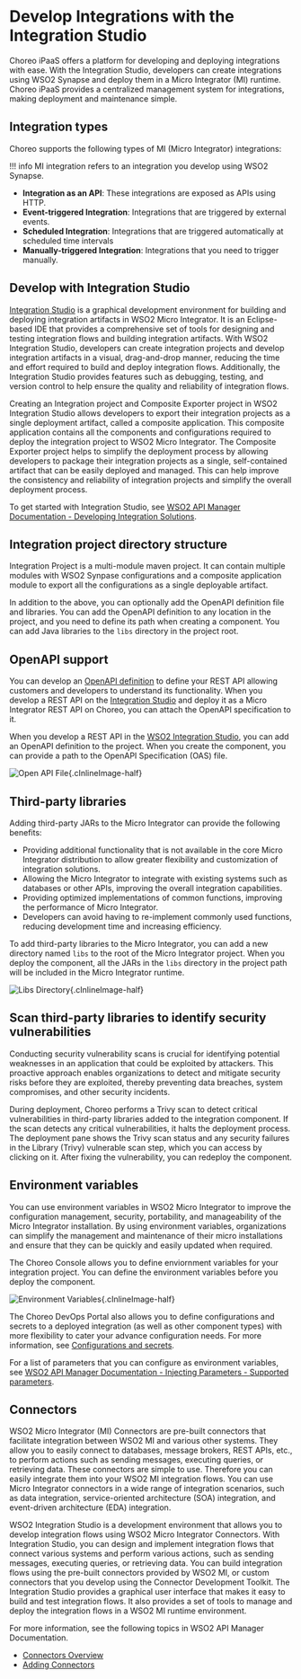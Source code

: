 # Develop Integrations with the Integration Studio

Choreo iPaaS offers a platform for developing and deploying integrations with ease. With the Integration Studio, developers can create integrations using WSO2 Synapse and deploy them in a Micro Integrator (MI) runtime. Choreo iPaaS provides a centralized management system for integrations, making deployment and maintenance simple.

## Integration types

Choreo supports the following types of MI (Micro Integrator) integrations:

!!! info
    MI integration refers to an integration you develop using WSO2 Synapse.

- **Integration as an API**: These integrations are exposed as APIs using HTTP.
- **Event-triggered Integration**: Integrations that are triggered by external events.
- **Scheduled Integration**: Integrations that are triggered automatically at scheduled time intervals
- **Manually-triggered Integration**: Integrations that you need to trigger manually.

## Develop with Integration Studio

[Integration Studio](https://wso2.com/integration/integration-studio/) is a graphical development environment for building and deploying integration artifacts in WSO2 Micro Integrator. It is an Eclipse-based IDE that provides a comprehensive set of tools for designing and testing integration flows and building integration artifacts. With WSO2 Integration Studio, developers can create integration projects and develop integration artifacts in a visual, drag-and-drop manner, reducing the time and effort required to build and deploy integration flows. Additionally, the Integration Studio provides features such as debugging, testing, and version control to help ensure the quality and reliability of integration flows.

Creating an Integration project and Composite Exporter project in WSO2 Integration Studio allows developers to export their integration projects as a single deployment artifact, called a composite application. This composite application contains all the components and configurations required to deploy the integration project to WSO2 Micro Integrator. The Composite Exporter project helps to simplify the deployment process by allowing developers to package their integration projects as a single, self-contained artifact that can be easily deployed and managed. This can help improve the consistency and reliability of integration projects and simplify the overall deployment process.

To get started with Integration Studio, see [WSO2 API Manager Documentation - Developing Integration Solutions](https://apim.docs.wso2.com/en/latest/integrate/develop/intro-integration-development/).

## Integration project directory structure

Integration Project is a multi-module maven project. It can contain multiple modules with WSO2 Synpase configurations and a composite application module to export all the configurations as a single deployable artifact.

In addition to the above, you can optionally add the OpenAPI definition file and libraries. You can add the OpenAPI definition to any location in the project, and you need to define its path when creating a component. You can add Java libraries to the `libs` directory in the project root.

## OpenAPI support

You can develop an [OpenAPI definition](https://spec.openapis.org/oas/v3.1.0#openapi-specification) to define your REST API allowing customers and developers to understand its functionality.  When you develop a REST API on the [Integration Studio](https://wso2.com/integration/integration-studio/) and deploy it as a Micro Integrator REST API on Choreo, you can attach the OpenAPI specification to it.

When you develop a REST API in the [WSO2 Integration Studio](https://wso2.com/integration/integration-studio/), you can add an OpenAPI definition to the project. When you create the component, you can provide a path to the OpenAPI Specification (OAS) file.

![Open API File](../../assets/img/ipaas/integration-studio/openapi_file.png){.cInlineImage-half}

## Third-party libraries

Adding third-party JARs to the Micro Integrator can provide the following benefits:

- Providing additional functionality that is not available in the core Micro Integrator distribution to allow greater flexibility and customization of integration solutions.
- Allowing the Micro Integrator to integrate with existing systems such as databases or other APIs, improving the overall integration capabilities.
- Providing optimized implementations of common functions, improving the performance of Micro Integrator.
- Developers can avoid having to re-implement commonly used functions, reducing development time and increasing efficiency.

To add third-party libraries to the Micro Integrator, you can add a new directory named `libs` to the root of the Micro Integrator project. When you deploy the component, all the JARs in the `libs` directory in the project path will be included in the Micro Integrator runtime.

![Libs Directory](../../assets/img/ipaas/integration-studio/libs_dir.png){.cInlineImage-half}

## Scan third-party libraries to identify security vulnerabilities

Conducting security vulnerability scans is crucial for identifying potential weaknesses in an application that could be exploited by attackers. This proactive approach enables organizations to detect and mitigate security risks before they are exploited, thereby preventing data breaches, system compromises, and other security incidents.

During deployment, Choreo performs a Trivy scan to detect critical vulnerabilities in third-party libraries added to the integration component. If the scan detects any critical vulnerabilities, it halts the deployment process. The deployment pane shows the Trivy scan status and any security failures in the Library (Trivy) vulnerable scan step, which you can access by clicking on it. After fixing the vulnerability, you can redeploy the component.

## Environment variables

You can use environment variables in WSO2 Micro Integrator to improve the configuration management, security, portability, and manageability of the Micro Integrator installation. By using environment variables, organizations can simplify the management and maintenance of their micro installations and ensure that they can be quickly and easily updated when required.

The Choreo Console allows you to define enviornment variables for your integration project. You can define the environment variables before you deploy the component.

![Environment Variables](../../assets/img/ipaas/integration-studio/env_variables.png){.cInlineImage-half}

The Choreo DevOps Portal also allows you to define configurations and secrets to a deployed integration (as well as other component types) with more flexibility to cater your advance configuration needs. For more information, see [Configurations and secrets](../../devops/devops-portal.md#configurations-and-secrets).

For a list of parameters that you can configure as environment variables, see [WSO2 API Manager Documentation - Injecting Parameters - Supported parameters](https://apim.docs.wso2.com/en/latest/integrate/develop/injecting-parameters/#supported-parameters).

## Connectors

WSO2 Micro Integrator (MI) Connectors are pre-built connectors that facilitate integration between WSO2 MI and various other systems. They allow you to easily connect to databases, message brokers, REST APIs, etc., to perform actions such as sending messages, executing queries, or retrieving data. These connectors are simple to use. Therefore you can easily integrate them into your WSO2 MI integration flows. You can use Micro Integrator connectors in a wide range of integration scenarios, such as data integration, service-oriented architecture (SOA) integration, and event-driven architecture (EDA) integration.

WSO2 Integration Studio is a development environment that allows you to develop integration flows using WSO2 Micro Integrator Connectors. With Integration Studio, you can design and implement integration flows that connect various systems and perform various actions, such as sending messages, executing queries, or retrieving data. You can build integration flows using the pre-built connectors provided by WSO2 MI, or custom connectors that you develop using the Connector Development Toolkit. The Integration Studio provides a graphical user interface that makes it easy to build and test integration flows. It also provides a set of tools to manage and deploy the integration flows in a WSO2 MI runtime environment.

For more information, see the following topics in WSO2 API Manager Documentation.

- [Connectors Overview](https://apim.docs.wso2.com/en/latest/reference/connectors/connectors-overview/)
- [Adding Connectors](https://apim.docs.wso2.com/en/latest/integrate/develop/creating-artifacts/adding-connectors/)

